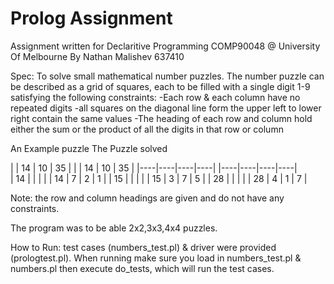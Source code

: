 # Prolog Assignment
Assignment written for Declaritive Programming COMP90048 @ University Of Melbourne
By Nathan Malishev 637410

Spec:
To solve small mathematical number puzzles. The number puzzle can be described as a grid of squares, each to be filled with a single digit 1-9 satisfying the following constraints:
	-Each row & each column have no repeated digits
	-all squares on the diagonal line form the upper left to lower right contain the same values
	-The heading of each row and column hold either the sum or the product of all the digits in that row or column

An Example puzzle              The Puzzle solved  

|    | 14 | 10 | 35 |           |    | 14 | 10 | 35 |
|----|----|----|----|           |----|----|----|----|                   
| 14 |    |    |    |           | 14 | 7  | 2  | 1  |
| 15 |    |    |    |           | 15 | 3  | 7  | 5  |
| 28 |    |    |    |           | 28 | 4  | 1  | 7  |

Note: the row and column headings are given and do not have any constraints.

The program was to be able 2x2,3x3,4x4 puzzles.

How to Run:
test cases (numbers\_test.pl) & driver were provided (prologtest.pl). When running make sure you load in numbers\_test.pl & numbers.pl then execute do\_tests, which will run the test cases.


